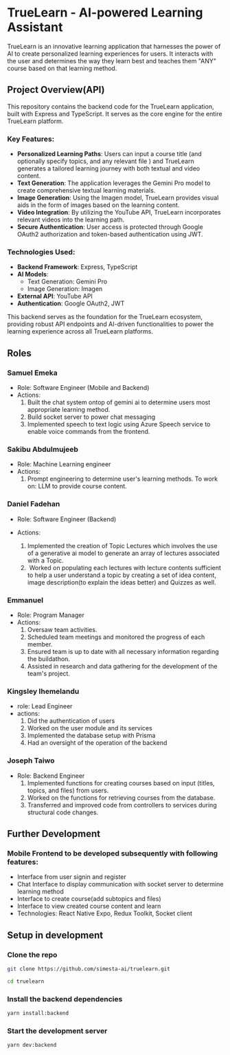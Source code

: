 # TrueLearn - AI-powered Learning Assistant

TrueLearn is an innovative learning application that harnesses the power of AI to create personalized learning experiences for users. It interacts with the user and determines the way they learn best and teaches them "ANY" course based on that learning method.

## Project Overview(API)

This repository contains the backend code for the TrueLearn application, built with Express and TypeScript. It serves as the core engine for the entire TrueLearn platform.

### Key Features:

- **Personalized Learning Paths**: Users can input a course title (and optionally specify topics, and any relevant file ) and TrueLearn generates a tailored learning journey with both textual and video content.
- **Text Generation**: The application leverages the Gemini Pro model to create comprehensive textual learning materials.
- **Image Generation**: Using the Imagen model, TrueLearn provides visual aids in the form of images based on the learning content.
- **Video Integration**: By utilizing the YouTube API, TrueLearn incorporates relevant videos into the learning path.
- **Secure Authentication**: User access is protected through Google OAuth2 authorization and token-based authentication using JWT.

### Technologies Used:

- **Backend Framework**: Express, TypeScript
- **AI Models**:
  - Text Generation: Gemini Pro
  - Image Generation: Imagen
- **External API**: YouTube API
- **Authentication**: Google OAuth2, JWT

This backend serves as the foundation for the TrueLearn ecosystem, providing robust API endpoints and AI-driven functionalities to power the learning experience across all TrueLearn platforms.

## Roles

### Samuel Emeka

- Role: Software Engineer (Mobile and Backend)
- Actions:
  1. Built the chat system ontop of  gemini ai to determine users most appropriate learning method.
  2. Build socket server to power chat messaging
  3. Implemented speech to text logic using Azure Speech service to enable voice commands from the frontend.

### Sakibu Abdulmujeeb 
- Role: Machine Learning engineer 
- Actions:
  1. Prompt engineering to determine user's learning methods. To work on: LLM to provide course content.

### Daniel Fadehan

- Role: Software Engineer (Backend)

- Actions:
  1. Implemented the creation of Topic Lectures which involves the use of a generative ai model to generate an array of lectures associated with a Topic.
  2. ⁠ Worked on populating each lectures with lecture contents sufficient to help a user understand a topic by creating a set of idea content, image description(to explain the ideas better) and Quizzes as well.

### Emmanuel 

- Role: Program Manager 
- Actions:
  1. Oversaw team activities.
  2. Scheduled team meetings and monitored the progress of each member.
  3. Ensured team is up to date with all necessary information regarding the buildathon.
  4. Assisted in research and data gathering for the development of the team's project.

### Kingsley Ihemelandu

- role: Lead Engineer
- actions:
  1. Did the authentication of users
  2. Worked on the user module and its services
  3. Implemented the database setup with Prisma
  4. Had an oversight of the operation of the backend
 
### Joseph Taiwo
- Role: Backend Engineer
  1. Implemented functions for creating courses based on input (titles, topics, and files) from users.
  2. Worked on the functions for retrieving courses from the database.
  3. Transferred and improved code from controllers to services during structural code changes.

## Further Development

### Mobile Frontend to be developed subsequently with following features:
- Interface from user signin and register
- Chat Interface to display communication with socket server to determine learning method 
- Interface to create course(add subtopics and files)
- Interface to view created course content and learn
- Technologies: React Native Expo, Redux Toolkit, Socket client

## Setup in development

### Clone the repo

```sh
git clone https://github.com/simesta-ai/truelearn.git

cd truelearn
```

### Install the backend dependencies

```sh
yarn install:backend
```

### Start the development server

```sh
yarn dev:backend
```